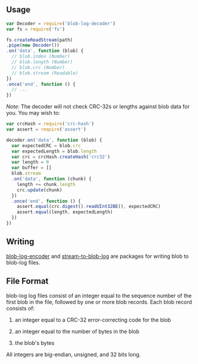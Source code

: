 ## Usage

```javascript
var Decoder = require('blob-log-decoder')
var fs = require('fs')

fs.createReadStream(path)
.pipe(new Decoder())
.on('data', function (blob) {
  // blob.index (Number)
  // blob.length (Number)
  // blob.crc (Number)
  // blob.stream (Readable)
})
.once('end', function () {
  // ...
})
```

_Note_: The decoder will not check CRC-32s or lengths against blob
data for you.  You may wish to:

```javascript
var crcHash = require('crc-hash')
var assert = require('assert')

decoder.on('data', function (blob) {
  var expectedCRC = blob.crc
  var expectedLength = blob.length
  var crc = crcHash.createHash('crc32')
  var length = 0
  var buffer = []
  blob.stream
  .on('data', function (chunk) {
    length += chunk.length
    crc.update(chunk)
  })
  .once('end', function () {
    assert.equal(crc.digest().readUInt32BE(), expectedCRC)
    assert.equal(length, expectedLength)
  })
})
```

## Writing

[blob-log-encoder] and [stream-to-blob-log] are packages for writing
blob to blob-log files.

[blob-log-encoder]: https://www.npmjs.com/package/blob-log-encoder

[stream-to-blob-log]: https://www.npmjs.com/package/stream-to-blob-log

## File Format

blob-log log files consist of an integer equal to the sequence number
of the first blob in the file, followed by one or more blob records.
Each blob record consists of:

1. an integer equal to a CRC-32 error-correcting code for the blob

2. an integer equal to the number of bytes in the blob

3. the blob's bytes

All integers are big-endian, unsigned, and 32 bits long.
